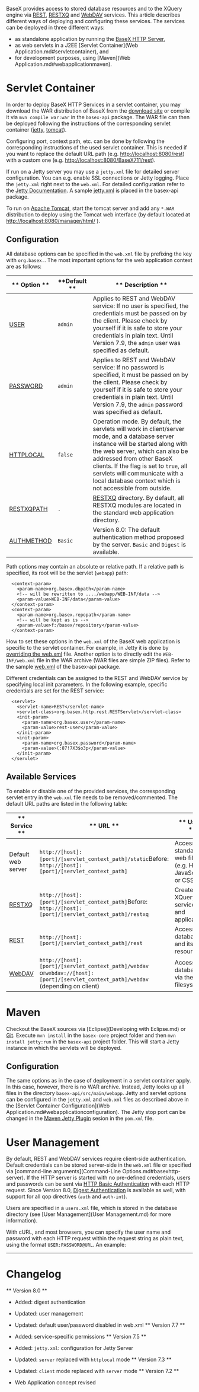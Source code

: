  


 
BaseX provides access to stored database resources and to the XQuery engine via [REST](REST.md), [RESTXQ](RESTXQ.md) and [WebDAV](WebDAV.md) services. This article describes different ways of deploying and configuring these services. The services can be deployed in three different ways: 

  * as standalone application by running the [BaseX HTTP Server](.md), 
 * as web servlets in a J2EE [Servlet Container](Web Application.md#servletcontainer), and 
 * for development purposes, using [Maven](Web Application.md#webapplicationmaven). 
 
# Servlet Container

In order to deploy BaseX HTTP Services in a servlet container, you may download the WAR distribution of BaseX from the [download site](http://basex.org/download) or compile it via `mvn compile war:war` in the `basex-api` package. The WAR file can then be deployed following the instructions of the corresponding servlet container ([jetty](http://docs.codehaus.org/display/JETTY/WebAppDeployer), [tomcat](http://tomcat.apache.org/tomcat-7.0-doc/deployer-howto.html)). 


Configuring port, context path, etc. can be done by following the corresponding instructions of the used servlet container. This is needed if you want to replace the default URL path (e.g. [http://localhost:8080/rest](http://localhost:8080/rest)) with a custom one (e.g. [http://localhost:8080/BaseX711/rest](http://localhost:8080/BaseX711/rest)). 


If run on a Jetty server you may use a `jetty.xml` file for detailed server configuration. You can e.g. enable SSL connections or Jetty logging. Place the `jetty.xml` right next to the `web.xml`. For detailed configuration refer to the [Jetty Documentation](http://wiki.eclipse.org/Jetty/Reference/jetty.xml). A sample [jetty.xml](https://github.com/BaseXdb/basex/blob/master/basex-api/src/main/webapp/WEB-INF/jetty.xml) is placed in the basex-api package. 


To run on [Apache Tomcat](http://tomcat.apache.org/), start the tomcat server and add any `*.WAR` distribution to deploy using the Tomcat web interface (by default located at [http://localhost:8080/manager/html/](http://localhost:8080/manager/html/) ). 


## Configuration

All database options can be specified in the `web.xml` file by prefixing the key with `org.basex.`. The most important options for the web application context are as follows: 


** Option ** | **Default ** | ** Description **
------------ | ------------ | -----------------
[USER](Options.md#user) | `admin` |  Applies to REST and WebDAV service: If no user is specified, the credentials must be passed on by the client. Please check by yourself if it is safe to store your credentials in plain text. Until Version 7.9, the `admin` user was specified as default. 
[PASSWORD](Options.md#user) | `admin` |  Applies to REST and WebDAV service: If no password is specified, it must be passed on by the client. Please check by yourself if it is safe to store your credentials in plain text. Until Version 7.9, the `admin` password was specified as default. 
[HTTPLOCAL](Options.md#httplocal) | `false` | Operation mode. By default, the servlets will work in client/server mode, and a database server instance will be started along with the web server, which can also be addressed from other BaseX clients. If the flag is set to `true`, all servlets will communicate with a local database context which is not accessible from outside. 
[RESTXQPATH](Options.md#restxqpath) | `.` | [RESTXQ](RESTXQ.md) directory. By default, all RESTXQ modules are located in the standard web application directory. 
[AUTHMETHOD](Options.md#authmethod) | `Basic` | Version 8.0: The default authentication method proposed by the server. `Basic` and `Digest` is available. 

Path options may contain an absolute or relative path. If a relative path is specified, its root will be the servlet (`webapp`) path: 


      <context-param>
        <param-name>org.basex.dbpath</param-name>
        <!-- will be rewritten to ..../webapp/WEB-INF/data -->
        <param-value>WEB-INF/data</param-value>
      </context-param>
      <context-param>
        <param-name>org.basex.repopath</param-name>
        <!-- will be kept as is -->
        <param-value>f:/basex/repository</param-value>
      </context-param>


How to set these options in the `web.xml` of the BaseX web application is specific to the servlet container. For example, in Jetty it is done by [overriding the web.xml](https://wiki.eclipse.org/Jetty/Reference/override-web.xml) file. Another option is to directly edit the `WEB-INF/web.xml` file in the WAR archive (WAR files are simple ZIP files). Refer to the sample [web.xml](https://github.com/BaseXdb/basex/blob/master/basex-api/src/main/webapp/WEB-INF/web.xml) of the basex-api package. 


Different credentials can be assigned to the REST and WebDAV service by specifying local init parameters. In the following example, specific credentials are set for the REST service: 


      <servlet>
        <servlet-name>REST</servlet-name>
        <servlet-class>org.basex.http.rest.RESTServlet</servlet-class>
        <init-param>
          <param-name>org.basex.user</param-name>
          <param-value>rest-user</param-value>
        </init-param>
        <init-param>
          <param-name>org.basex.password</param-name>
          <param-value>(:87!7X3$o3p</param-value>
        </init-param>
      </servlet>


## Available Services

To enable or disable one of the provided services, the corresponding servlet entry in the `web.xml` file needs to be removed/commented. The default URL paths are listed in the following table: 


** Service ** | ** URL ** | ** Usage **
------------- | --------- | -----------
 Default web server  | `http://[host]:[port]/[servlet_context_path]/static`Before: `http://[host]:[port]/[servlet_context_path]` |  Access your standard web files (e.g. HTML, JavaScript or CSS). 
[RESTXQ](RESTXQ.md) | `http://[host]:[port]/[servlet_context_path]`Before: `http://[host]:[port]/[servlet_context_path]/restxq` |  Create XQuery web services and applications. 
[REST](REST.md) | `http://[host]:[port]/[servlet_context_path]/rest` |  Access XML database and its resources. 
[WebDAV](WebDAV.md) | `http://[host]:[port]/[servlet_context_path]/webdav` or`webdav://[host]:[port]/[servlet_context_path]/webdav` (depending on client)  |  Access databases via the filesystem. 
 
# Maven

Checkout the BaseX sources via [Eclipse](Developing with Eclipse.md) or [Git](Git.md). Execute `mvn install` in the `basex-core` project folder and then `mvn install jetty:run` in the `basex-api` project folder. This will start a Jetty instance in which the servlets will be deployed. 


## Configuration

The same options as in the case of deployment in a servlet container apply. In this case, however, there is no WAR archive. Instead, Jetty looks up all files in the directory `basex-api/src/main/webapp`. Jetty and servlet options can be configured in the `jetty.xml` and `web.xml` files as described above in the [Servlet Container Configuration](Web Application.md#webapplicationconfiguration). The Jetty stop port can be changed in the [Maven Jetty Plugin](http://docs.codehaus.org/display/JETTY/Maven+Jetty+Plugin) sesion in the `pom.xml` file. 

 
# User Management

By default, REST and WebDAV services require client-side authentication. Default credentials can be stored server-side in the `web.xml` file or specified via [command-line arguments](Command-Line Options.md#basexhttp-server). If the HTTP server is started with no pre-defined credentials, users and passwords can be sent via [HTTP Basic Authentication](http://en.wikipedia.org/wiki/Basic_access_authentication) with each HTTP request. Since Version 8.0, [Digest Authentication](http://en.wikipedia.org/wiki/Digest_authentication) is available as well, with support for all qop directives (`auth` and `auth-int`). 


Users are specified in a `users.xml` file, which is stored in the database directory (see [User Management](User Management.md) for more information). 


With cURL, and most browsers, you can specify the user name and password with each HTTP request within the request string as plain text, using the format `USER:PASSWORD@URL`. An example: 

** **

 
# Changelog
** Version 8.0 **

 * Added: digest authentication 
 * Updated: user management 
 * Updated: default user/password disabled in web.xml 
** Version 7.7 **

 * Added: service-specific permissions 
** Version 7.5 **

 * Added: `jetty.xml`: configuration for Jetty Server 
 * Updated: `server` replaced with `httplocal` mode 
** Version 7.3 **

 * Updated: `client` mode replaced with `server` mode 
** Version 7.2 **

 * Web Application concept revised 
